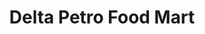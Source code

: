 ---
title: "Delta Petro Food Mart"
url: /delta-junction/delta-petro-food-mart/
shop: Lebensmittel
---